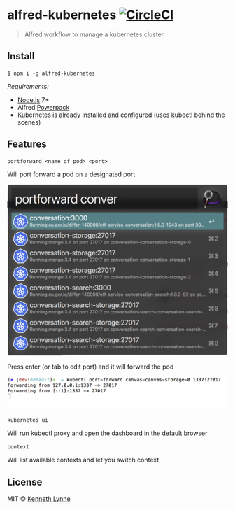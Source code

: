# alfred-kubernetes [![CircleCI](https://circleci.com/gh/kennethlynne/alfred-kubernetes/tree/master.svg?style=svg)](https://circleci.com/gh/kennethlynne/alfred-kubernetes/tree/master)

> Alfred workflow to manage a kubernetes cluster


## Install

```
$ npm i -g alfred-kubernetes
```

*Requirements:*
 * [Node.js](https://nodejs.org) 7+
 * Alfred [Powerpack](https://www.alfredapp.com/powerpack/)
 * Kubernetes is already installed and configured (uses kubectl behind the scenes)

## Features

```
portforward <name of pod> <port>
```
Will port forward a pod on a designated port

![portforward name port](screenshots/portforward1.png "Port forward a pod on a designated port")

Press enter (or tab to edit port) and it will forward the pod

![portforward name port](screenshots/portforward2.png "Port forward a pod on a designated port")

```
kubernetes ui
```
Will run kubectl proxy and open the dashboard in the default browser

```
context
```
Will list available contexts and let you switch context

## License

MIT © [Kenneth Lynne](http://kenneth.ly)
